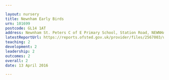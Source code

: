 ```yaml
---

layout: nursery
title: Newnham Early Birds
urn: 101699
postcode: GL14 1AT
address: Newnham St. Peters C of E Primary School, Station Road, NEWNHAM, Gloucestershire, GL14 1AT
latestReportUrl: https://reports.ofsted.gov.uk/provider/files/2567003/urn/101699.pdf
teaching: 2
development: 2
leadership: 2
outcomes: 2
overall: 2
date: 13 April 2016

---
```

